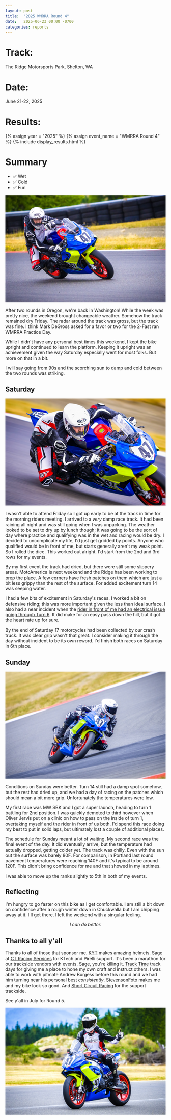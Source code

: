 ```yaml
---
layout: post
title:  "2025 WMRRA Round 4"
date:   2025-06-23 00:00 -0700
categories: reports
---
```



# Track:
The Ridge Motorsports Park, Shelton, WA

# Date:
June 21-22, 2025

# Results:
{% assign year = "2025" %}
{% assign event_name = "WMRRA Round 4" %}
{% include display_results.html %}

# Summary

- ✅ Wet
- ✅ Cold
- ✅ Fun

![](/img/race-report-photos/2025/WMRRA-Round-4/STF06345.jpg)

After two rounds in Oregon, we're back in Washington! While the week was pretty nice, the weekend brought changeable weather. Somehow the track remained dry Friday. The radar around the track was gross, but the track was fine. I think Mark DeGross asked for a favor or two for the 2-Fast ran WMRRA Practice Day.

While I didn't have any personal best times this weekend, I kept the bike upright and continued to learn the platform. Keeping it upright was an achievement given the way Saturday especially went for most folks. But more on that in a bit.

I will say going from 90s and the scorching sun to damp and cold between the two rounds was striking.

## Saturday

![](/img/race-report-photos/2025/WMRRA-Round-4/STF06194-Edit-ts.jpg)

I wasn't able to attend Friday so I got up early to be at the track in time for the morning riders meeting. I arrived to a *very* damp race track. It had been raining all night and was still going when I was unpacking. The weather looked to be set to dry up by lunch though; it was going to be the sort of day where practice and qualifying was in the wet and racing would be dry. I decided to uncomplicate my life, I'd just get gridded by points. Anyone who qualified would be in front of me, but starts generally aren't my weak point. So I rolled the dice. This worked out alright. I'd start from the 2nd and 3rd rows for my events.

By my first event the track had dried, but there were still some slippery areas. MotoAmerica is next weekend and the Ridge has been working to prep the place. A few corners have fresh patches on them which are just a bit less grippy than the rest of the surface. For added excitement turn 14 was seeping water.

I had a few bits of excitement in Saturday's races. I worked a bit on defensive riding; this was more important given the less than ideal surface. I also had a near incident when the [rider in front of me had an electrical issue going through Turn 6](https://www.youtube.com/watch?v=gpj9Vsd-o_0&t=415s&ab_channel=ChrisWilcoxRacing). It did make for an easy pass down the hill, but it got the heart rate up for sure.

By the end of Saturday 17 motorcycles had been collected by our crash truck. It was clear grip wasn't that great. I consider making it through the day without incident to be its own reword. I'd finish both races on Saturday in 6th place.


## Sunday

![](/img/race-report-photos/2025/WMRRA-Round-4/STF09106.jpg)

Conditions on Sunday were better. Turn 14 still had a damp spot somehow, but the rest had dried up, and we had a day of racing on the patches which should mean a bit more grip. Unfortunately the temperatures were low.

My first race was MW SBK and I got a super launch, heading to turn 1 battling for 2nd position. I was quickly demoted to third however when Oliver Jervis put on a clinic on how to pass on the inside of turn 1, overtaking myself and the rider in front of us both. I'd spend this race doing my best to put in solid laps, but ultimately lost a couple of additional places.

The schedule for Sunday meant a lot of waiting. My second race was the final event of the day. It did eventually arrive, but the temperature had actually dropped, getting colder yet. The track was chilly. Even with the sun out the surface was barely 80F. For comparison, in Portland last round pavement temperatures were reaching 140F and it's typical to be around 120F. This didn't bring confidence for me and that showed in my laptimes.

I was able to move up the ranks slightly to 5th in both of my events.

## Reflecting 

I'm hungry to go faster on this bike as I get comfortable. I am still a bit down on confidence after a rough winter down in Chuckwalla but I am chipping away at it. I'll get there. I left the weekend with a singular feeling.

<center><em>
I can do better.
</em></center>

## Thanks to all y'all

Thanks to all of those that sponsor me. [KYT](https://kytamericas.com) makes amazing helmets. Sage at [CT Racing Services](https://ctracingservices.com/) for KTech and Pirelli support. It's been a marathon for our trackside vendors with events. Sage, you're killing it. [Track Time](https://tracktime.bike) track days for giving me a place to hone my own craft and instruct others. I was able to work with pitmate Andrew Burgess before this round and we had him turning near his personal best *consistently*. [StevensonFoto](https://stevensonfoto.com) makes me and my bike look so good. And [Short Circuit Racing](https://shortcircuitracing.com) for the support trackside.

See y'all in July for Round 5.

![](/img/race-report-photos/2025/WMRRA-Round-4/STF01905.jpg)